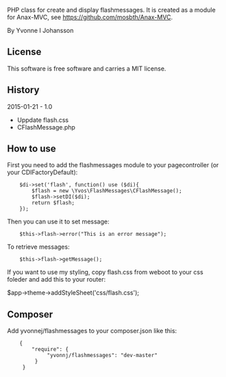 PHP class for create and display flashmessages. 
It is created as a module for Anax-MVC, see https://github.com/mosbth/Anax-MVC.

By Yvonne I Johansson

License
--------------------

This software is free software and carries a MIT license.

History
-----------
2015-01-21 - 1.0

* Uppdate flash.css
* CFlashMessage.php

How to use
--------------

First you need to add the flashmessages module to your pagecontroller (or your CDIFactoryDefault):

		$di->set('flash', function() use ($di){
			$flash = new \Yvos\FlashMessages\CFlashMessage();
			$flash->setDI($di);
			return $flash;
		});
	
Then you can use it to set message:
	
		$this->flash->error("This is an error message");
	
To retrieve messages:

		$this->flash->getMessage();
		
If you want to use my styling, copy flash.css from weboot to your css foleder and add this to your router:

$app->theme->addStyleSheet('css/flash.css');


Composer
---------------------
Add yvonnej/flashmessages to your composer.json like this:

		{
			"require": {
				 "yvonnj/flashmessages": "dev-master"
			 }
		 }
 